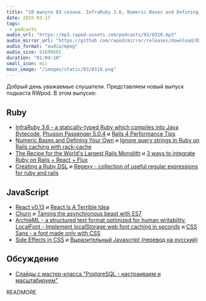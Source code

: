 ```yaml
---
title: "10 выпуск 03 сезона. InfraRuby 3.6, Numeric Bases and Defining Your Own, Regexy, Churn, ArchieML, LocalFont, CSS Sans и прочее"
date: 2015-03-17
tags:
 - podcasts
audio_url: "https://mp3.rwpod-assets.com/podcasts/03/0310.mp3"
audio_mirror_url: "https://github.com/rwpod/mirror/releases/download/03.10/0310.mp3"
audio_format: "audio/mpeg"
audio_size: 61699681
duration: "01:04:10"
small_icon: mic
main_image: "/images/static/03/0310.png"
---
```


Добрый день уважаемые слушатели. Представляем новый выпуск подкаста RWpod. В этом выпуске:

## Ruby

 - [InfraRuby 3.6 - a statically-typed Ruby which compiles into Java Bytecode](http://infraruby.com/blog/infraruby-3-6-released), [Phusion Passenger 5.0.4](https://blog.phusion.nl/2015/03/12/passenger-5-0-4/) и [Rails 4 Performance Tips](http://coding-is-art.com/rails-4-performance-tips/)
 - [Numeric Bases and Defining Your Own](http://6ftdan.com/allyourdev/2015/03/06/numeric-bases-and-defining-your-own/) и [Ignore query strings in Ruby on Rails caching with rack-cache](http://teotti.com/ignore-query-strings-in-ruby-on-rails-caching-with-rack-cache/)
 - [The Recipe for the World's Largest Rails Monolith](https://speakerdeck.com/a_matsuda/the-recipe-for-the-worlds-largest-rails-monolith) и [3 ways to integrate Ruby on Rails + React + Flux](http://www.openmindedinnovations.com/blogs/3-ways-to-integrate-ruby-on-rails-react-flux)
 - [Creating a Ruby DSL](http://www.leighhalliday.com/creating-ruby-dsl) и [Regexy - collection of useful regular expressions for ruby and rails](https://github.com/vladimir-tikhonov/regexy)

## JavaScript

 - [React v0.13](http://facebook.github.io/react/blog/2015/03/10/react-v0.13.html) и [React Is A Terrible Idea](https://www.pandastrike.com/posts/20150311-react-bad-idea)
 - [Churn](http://pothibo.com/2015/3/churn) и [Taming the asynchronous beast with ES7](http://pouchdb.com/2015/03/05/taming-the-async-beast-with-es7.html)
 - [ArchieML - a structured text format optimized for human writability](http://archieml.org/), [LocalFont - Implement localStorage web font caching in seconds](http://jaicab.com/localFont/) и [CSS Sans - a font made only with CSS](http://yusugomori.com/projects/css-sans/fonts)
 - [Side Effects in CSS](http://philipwalton.com/articles/side-effects-in-css/) и [Выразительный Javascript (перевод на русский)](http://karmazzin.gitbooks.io/eloquentjavascript_ru/)

## Обсуждение

 - [Слайды с мастер-класса "PostgreSQL - настраиваем и масштабируем"](http://leopard.in.ua/presentations/smartme_postgresql_2015/index.html)

READMORE

